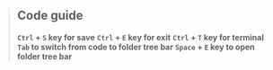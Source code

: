 > ## Code guide
> **```Ctrl``` + ```S``` key for save**
> **```Ctrl``` + ```E``` key for exit**
> **```Ctrl``` + ```T``` key for terminal**
> **```Tab``` to switch from code to folder tree bar**
> **```Space``` + ```E``` key to open folder tree bar**
